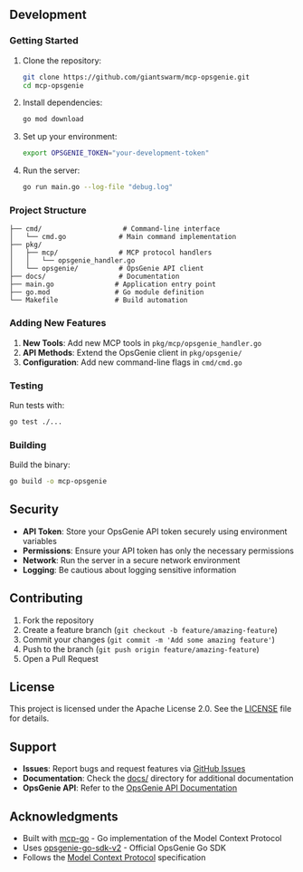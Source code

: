 ## Development

### Getting Started

1. Clone the repository:
   ```bash
   git clone https://github.com/giantswarm/mcp-opsgenie.git
   cd mcp-opsgenie
   ```

2. Install dependencies:
   ```bash
   go mod download
   ```

3. Set up your environment:
   ```bash
   export OPSGENIE_TOKEN="your-development-token"
   ```

4. Run the server:
   ```bash
   go run main.go --log-file "debug.log"
   ```

### Project Structure

```
├── cmd/                    # Command-line interface
│   └── cmd.go             # Main command implementation
├── pkg/
│   ├── mcp/               # MCP protocol handlers
│   │   └── opsgenie_handler.go
│   └── opsgenie/          # OpsGenie API client
├── docs/                  # Documentation
├── main.go               # Application entry point
├── go.mod                # Go module definition
└── Makefile              # Build automation
```

### Adding New Features

1. **New Tools**: Add new MCP tools in `pkg/mcp/opsgenie_handler.go`
2. **API Methods**: Extend the OpsGenie client in `pkg/opsgenie/`
3. **Configuration**: Add new command-line flags in `cmd/cmd.go`

### Testing

Run tests with:

```bash
go test ./...
```

### Building

Build the binary:

```bash
go build -o mcp-opsgenie
```

## Security

- **API Token**: Store your OpsGenie API token securely using environment variables
- **Permissions**: Ensure your API token has only the necessary permissions
- **Network**: Run the server in a secure network environment
- **Logging**: Be cautious about logging sensitive information

## Contributing

1. Fork the repository
2. Create a feature branch (`git checkout -b feature/amazing-feature`)
3. Commit your changes (`git commit -m 'Add some amazing feature'`)
4. Push to the branch (`git push origin feature/amazing-feature`)
5. Open a Pull Request

## License

This project is licensed under the Apache License 2.0. See the [LICENSE](LICENSE) file for details.

## Support

- **Issues**: Report bugs and request features via [GitHub Issues](https://github.com/giantswarm/mcp-opsgenie/issues)
- **Documentation**: Check the [docs/](docs/) directory for additional documentation
- **OpsGenie API**: Refer to the [OpsGenie API Documentation](https://docs.opsgenie.com/docs/api-overview)

## Acknowledgments

- Built with [mcp-go](https://github.com/mark3labs/mcp-go) - Go implementation of the Model Context Protocol
- Uses [opsgenie-go-sdk-v2](https://github.com/opsgenie/opsgenie-go-sdk-v2) - Official OpsGenie Go SDK
- Follows the [Model Context Protocol](https://github.com/modelcontextprotocol) specification